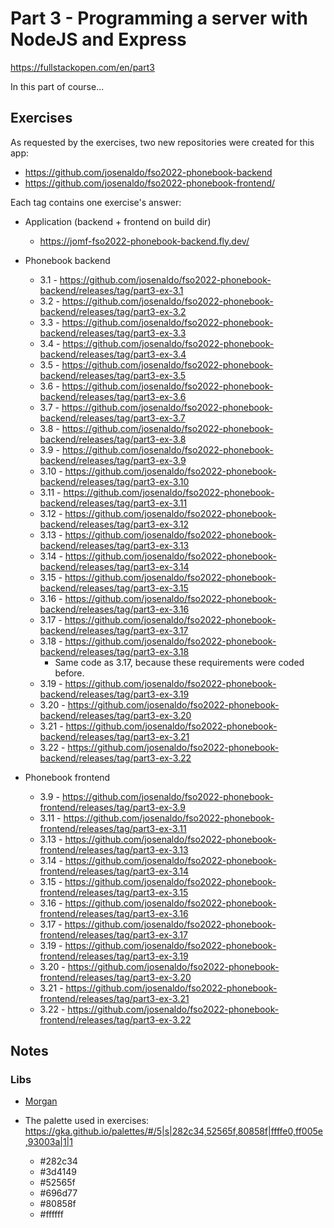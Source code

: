 # Part 3 - Programming a server with NodeJS and Express

<https://fullstackopen.com/en/part3>

In this part of course...

## Exercises

As requested by the exercises, two new repositories were created for this app:

- <https://github.com/josenaldo/fso2022-phonebook-backend>
- <https://github.com/josenaldo/fso2022-phonebook-frontend/>

Each tag contains one exercise's answer:

- Application (backend + frontend on build dir)
  - <https://jomf-fso2022-phonebook-backend.fly.dev/>

- Phonebook backend
  - 3.1 - <https://github.com/josenaldo/fso2022-phonebook-backend/releases/tag/part3-ex-3.1>
  - 3.2 - <https://github.com/josenaldo/fso2022-phonebook-backend/releases/tag/part3-ex-3.2>
  - 3.3 - <https://github.com/josenaldo/fso2022-phonebook-backend/releases/tag/part3-ex-3.3>
  - 3.4 - <https://github.com/josenaldo/fso2022-phonebook-backend/releases/tag/part3-ex-3.4>
  - 3.5 - <https://github.com/josenaldo/fso2022-phonebook-backend/releases/tag/part3-ex-3.5>
  - 3.6 - <https://github.com/josenaldo/fso2022-phonebook-backend/releases/tag/part3-ex-3.6>
  - 3.7 - <https://github.com/josenaldo/fso2022-phonebook-backend/releases/tag/part3-ex-3.7>
  - 3.8 - <https://github.com/josenaldo/fso2022-phonebook-backend/releases/tag/part3-ex-3.8>
  - 3.9 - <https://github.com/josenaldo/fso2022-phonebook-backend/releases/tag/part3-ex-3.9>
  - 3.10 - <https://github.com/josenaldo/fso2022-phonebook-backend/releases/tag/part3-ex-3.10>
  - 3.11 - <https://github.com/josenaldo/fso2022-phonebook-backend/releases/tag/part3-ex-3.11>
  - 3.12 - <https://github.com/josenaldo/fso2022-phonebook-backend/releases/tag/part3-ex-3.12>
  - 3.13 - <https://github.com/josenaldo/fso2022-phonebook-backend/releases/tag/part3-ex-3.13>
  - 3.14 - <https://github.com/josenaldo/fso2022-phonebook-backend/releases/tag/part3-ex-3.14>
  - 3.15 - <https://github.com/josenaldo/fso2022-phonebook-backend/releases/tag/part3-ex-3.15>
  - 3.16 - <https://github.com/josenaldo/fso2022-phonebook-backend/releases/tag/part3-ex-3.16>
  - 3.17 - <https://github.com/josenaldo/fso2022-phonebook-backend/releases/tag/part3-ex-3.17>
  - 3.18 - <https://github.com/josenaldo/fso2022-phonebook-backend/releases/tag/part3-ex-3.18>
    - Same code as 3.17, because these requirements were coded before.
  - 3.19 - <https://github.com/josenaldo/fso2022-phonebook-backend/releases/tag/part3-ex-3.19>
  - 3.20 - <https://github.com/josenaldo/fso2022-phonebook-backend/releases/tag/part3-ex-3.20>
  - 3.21 - <https://github.com/josenaldo/fso2022-phonebook-backend/releases/tag/part3-ex-3.21>
  - 3.22 - <https://github.com/josenaldo/fso2022-phonebook-backend/releases/tag/part3-ex-3.22>

- Phonebook frontend
  - 3.9 - <https://github.com/josenaldo/fso2022-phonebook-frontend/releases/tag/part3-ex-3.9>
  - 3.11 - <https://github.com/josenaldo/fso2022-phonebook-frontend/releases/tag/part3-ex-3.11>
  - 3.13 - <https://github.com/josenaldo/fso2022-phonebook-frontend/releases/tag/part3-ex-3.13>
  - 3.14 - <https://github.com/josenaldo/fso2022-phonebook-frontend/releases/tag/part3-ex-3.14>
  - 3.15 - <https://github.com/josenaldo/fso2022-phonebook-frontend/releases/tag/part3-ex-3.15>
  - 3.16 - <https://github.com/josenaldo/fso2022-phonebook-frontend/releases/tag/part3-ex-3.16>
  - 3.17 - <https://github.com/josenaldo/fso2022-phonebook-frontend/releases/tag/part3-ex-3.17>
  - 3.19 - <https://github.com/josenaldo/fso2022-phonebook-frontend/releases/tag/part3-ex-3.19>
  - 3.20 - <https://github.com/josenaldo/fso2022-phonebook-frontend/releases/tag/part3-ex-3.20>
  - 3.21 - <https://github.com/josenaldo/fso2022-phonebook-frontend/releases/tag/part3-ex-3.21>
  - 3.22 - <https://github.com/josenaldo/fso2022-phonebook-frontend/releases/tag/part3-ex-3.22>

## Notes

### Libs

- [Morgan](https://github.com/expressjs/morgan)

- The palette used in exercises: <https://gka.github.io/palettes/#/5|s|282c34,52565f,80858f|ffffe0,ff005e,93003a|1|1>
  - #282c34
  - #3d4149
  - #52565f
  - #696d77
  - #80858f
  - #ffffff
